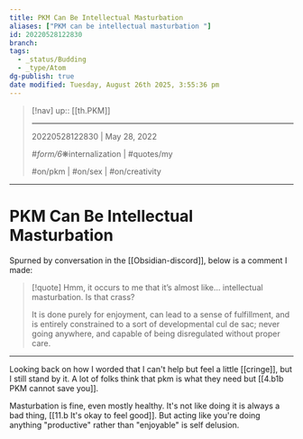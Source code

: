 ```yaml
---
title: PKM Can Be Intellectual Masturbation
aliases: ["PKM can be intellectual masturbation "]
id: 20220528122830
branch:
tags:
  - _status/Budding
  - _type/Atom
dg-publish: true
date modified: Tuesday, August 26th 2025, 3:55:36 pm
---
```


> [!nav]
> up:: [[th.PKM]]
>
> ---
> 20220528122830 | May 28, 2022
>
> #_form/6_❋internalization | #quotes/my
>
> #on/pkm | #on/sex | #on/creativity

---

# PKM Can Be Intellectual Masturbation

Spurned by conversation in the [[Obsidian-discord]], below is a comment I made:

> [!quote]
> Hmm, it occurs to me that it’s almost like… intellectual masturbation. Is that crass?
>
> It is done purely for enjoyment, can lead to a sense of fulfillment, and is entirely constrained to a sort of developmental cul de sac; never going anywhere, and capable of being disregulated without proper care.

---

Looking back on how I worded that I can't help but feel a little [[cringe]], but I still stand by it. A lot of folks think that pkm is what they need but [[4.b1b PKM cannot save you]].

Masturbation is fine, even mostly healthy. It's not like doing it is always a bad thing, [[11.b It's okay to feel good]]. But acting like you're doing anything "productive" rather than "enjoyable" is self delusion.
